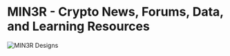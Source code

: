# MIN3R - Crypto News, Forums, Data, and Learning Resources

![MIN3R Designs](https://github.com/jsebastiane/miner_app/assets/52160775/1a55502c-17ae-450c-9a41-e8db5b10c721)
